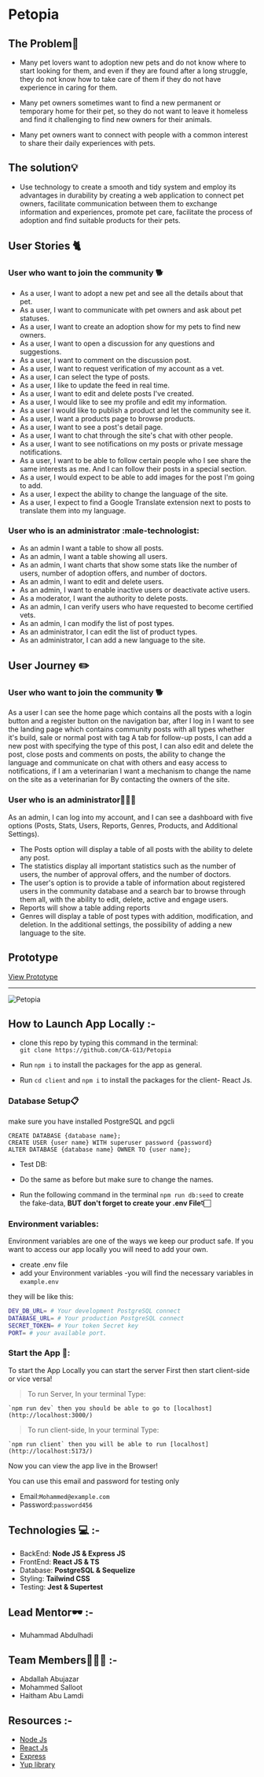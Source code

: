 # Petopia

## **The Problem**🚫

- Many pet lovers want to adoption new pets and do not know where to start looking for them, and even if they are found after a long struggle, they do not know how to take care of them if they do not have experience in caring for them.

- Many pet owners sometimes want to find a new permanent or temporary home for their pet, so they do not want to leave it homeless and find it challenging to find new owners for their animals.
- Many pet owners want to connect with people with a common interest to share their daily experiences with pets.

## **The solution**💡

- Use technology to create a smooth and tidy system and employ its advantages in durability by creating a web application to connect pet owners, facilitate communication between them to exchange information and experiences, promote pet care, facilitate the process of adoption and find suitable products for their pets.

## **User Stories** 🐈

### **User who want to join the community** 🐕

- As a user, I want to adopt a new pet and see all the details about that pet.
- As a user, I want to communicate with pet owners and ask about pet statuses.
- As a user, I want to create an adoption show for my pets to find new owners.
- As a user, I want to open a discussion for any questions and suggestions.
- As a user, I want to comment on the discussion post.
- As a user, I want to request verification of my account as a vet.
- As a user, I can select the type of posts.
- As a user, I like to update the feed in real time.
- As a user, I want to edit and delete posts I've created.
- As a user, I would like to see my profile and edit my information.
- As a user I would like to publish a product and let the community see it.
- As a user, I want a products page to browse products.
- As a user, I want to see a post's detail page.
- As a user, I want to chat through the site's chat with other people.
- As a user, I want to see notifications on my posts or private message notifications.
- As a user, I want to be able to follow certain people who I see share the same interests as me. And I can follow their posts in a special section.
- As a user, I would expect to be able to add images for the post I'm going to add.
- As a user, I expect the ability to change the language of the site.
- As a user, I expect to find a Google Translate extension next to posts to translate them into my language.

### **User who is an administrator** :male-technologist:

- As an admin I want a table to show all posts.
- As an admin, I want a table showing all users.
- As an admin, I want charts that show some stats like the number of users, number of adoption offers, and number of doctors.
- As an admin, I want to edit and delete users.
- As an admin, I want to enable inactive users or deactivate active users.
- As a moderator, I want the authority to delete posts.
- As an admin, I can verify users who have requested to become certified vets.
- As an admin, I can modify the list of post types.
- As an administrator, I can edit the list of product types.
- As an administrator, I can add a new language to the site.

## **User Journey** ✏️

### **User who want to join the community** 🐕

As a user I can see the home page which contains all the posts with a login button and a register button on the navigation bar, after I log in I want to see the landing page which contains community posts with all types whether it's build, sale or normal post with tag A tab for follow-up posts, I can add a new post with specifying the type of this post, I can also edit and delete the post, close posts and comments on posts, the ability to change the language and communicate on chat with others and easy access to notifications, if I am a veterinarian I want a mechanism to change the name on the site as a veterinarian for By contacting the owners of the site.

### **User who is an administrator🧑🏻‍💻**

As an admin, I can log into my account, and I can see a dashboard with five options (Posts, Stats, Users, Reports, Genres, Products, and Additional Settings).

- The Posts option will display a table of all posts with the ability to delete any post.
- The statistics display all important statistics such as the number of users, the number of approval offers, and the number of doctors.
- The user's option is to provide a table of information about registered users in the community database and a search bar to browse through them all, with the ability to edit, delete, active and engage users.
- Reports will show a table adding reports
- Genres will display a table of post types with addition, modification, and deletion.
  In the additional settings, the possibility of adding a new language to the site.

## **Prototype**

[View Prototype](https://www.figma.com/file/NlrF3ibxqPrf1T4hFdjm4v/pet-website?type=design&node-id=0%3A1&t=quKD2zIStg9BO2t7-1)

---

![Petopia](https://i.imgur.com/bwRSVUn.png)

## **How to Launch App Locally** :-

- clone this repo by typing this command in the terminal:  
  `git clone https://github.com/CA-G13/Petopia`

- Run `npm i` to install the packages for the app as general.

- Run `cd client` and `npm i` to install the packages for the client- React Js.

### Database Setup📋

make sure you have installed PostgreSQL and pgcli

```sql=
CREATE DATABASE {database name};
CREATE USER {user name} WITH superuser password {password}
ALTER DATABASE {database name} OWNER TO {user name};
```

- Test DB:
- Do the same as before but make sure to change the names.

- Run the following command in the terminal `npm run db:seed` to create the fake-data, **BUT don't forget to create your .env File👇🏻**

### **Environment variables:**

Environment variables are one of the ways we keep our product safe. If you want to access our app locally you will need to add your own.

- create .env file
- add your Environment variables
-you will find the necessary variables in `example.env`

they will be like this:

```sh
DEV_DB_URL= # Your development PostgreSQL connect
DATABASE_URL= # Your production PostgreSQL connect
SECRET_TOKEN= # Your token Secret key
PORT= # your available port.
```

### Start the App 🔌:

To start the App Locally you can start the server First then start client-side or vice versa!

> To run Server, In your terminal Type:

    `npm run dev` then you should be able to go to [localhost](http://localhost:3000/)

> To run client-side, In your terminal Type:

    `npm run client` then you will be able to run [localhost](http://localhost:5173/)

Now you can view the app live in the Browser!

You can use this email and password for testing only

- Email:`Mohammed@example.com`
- Password:`password456`

## **Technologies** 💻 :-

- BackEnd: **Node JS & Express JS**
- FrontEnd: **React JS & TS**
- Database: **PostgreSQL & Sequelize**
- Styling: **Tailwind CSS**
- Testing: **Jest & Supertest**

## **Lead Mentor🕶️** :-

- Muhammad Abdulhadi

## **Team Members🧑🏻‍💻** :-

- Abdallah Abujazar
- Mohammed Salloot
- Haitham Abu Lamdi

## **Resources** :-

- [Node Js](https://nodejs.org/en/)
- [React Js](https://reactjs.org/)
- [Express](http://expressjs.com/)
- [Yup library](https://github.com/jquense/yup)
